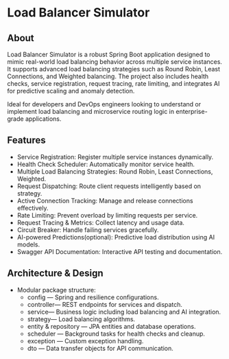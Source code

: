 # Load Balancer Simulator
## About
Load Balancer Simulator is a robust Spring Boot application designed to mimic real-world load balancing behavior across multiple service instances. It supports advanced load balancing strategies such as Round Robin, Least Connections, and Weighted balancing. The project also includes health checks, service registration, request tracing, rate limiting, and integrates AI for predictive scaling and anomaly detection.

Ideal for developers and DevOps engineers looking to understand or implement load balancing and microservice routing logic in enterprise-grade applications.

## Features
- Service Registration: Register multiple service instances dynamically.
- Health Check Scheduler: Automatically monitor service health.
- Multiple Load Balancing Strategies: Round Robin, Least Connections, Weighted.
- Request Dispatching: Route client requests intelligently based on strategy.
- Active Connection Tracking: Manage and release connections effectively.
- Rate Limiting: Prevent overload by limiting requests per service.
- Request Tracing & Metrics: Collect latency and usage data.
- Circuit Breaker: Handle failing services gracefully.
- AI-powered Predictions(optional): Predictive load distribution using AI models.
- Swagger API Documentation: Interactive API testing and documentation.

## Architecture & Design
- Modular package structure:
  - config — Spring and resilience configurations.
  - controller— REST endpoints for services and dispatch.
  - service— Business logic including load balancing and AI integration.
  - strategy— Load balancing algorithms.
  - entity & repository — JPA entities and database operations.
  - scheduler — Background tasks for health checks and cleanup.
  - exception — Custom exception handling.
  - dto — Data transfer objects for API communication.


